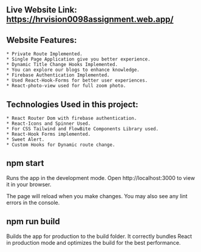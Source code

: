 ## Live Website Link: https://hrvision0098assignment.web.app/
## Website Features:
    * Private Route Implemented.
    * Single Page Application give you better experience.
    * Dynamic Title Change Hooks Implemented.
    * You can explore our blogs to enhance knowledge.
    * Firebase Authentication Implemented.
    * Used React-Hook-Forms for better user experiences.
    * React-photo-view used for full zoom photo.

## Technologies Used in this project:
    * React Router Dom with firebase authentication.
    * React-Icons and Spinner Used.
    * For CSS Tailwind and FlowBite Components Library used.
    * React-Hook Forms implemented.
    * Sweet Alert.
    * Custom Hooks for Dynamic route change.

## npm start
Runs the app in the development mode.
Open http://localhost:3000 to view it in your browser.

The page will reload when you make changes.
You may also see any lint errors in the console.

## npm run build
Builds the app for production to the build folder.
It correctly bundles React in production mode and optimizes the build for the best performance.

